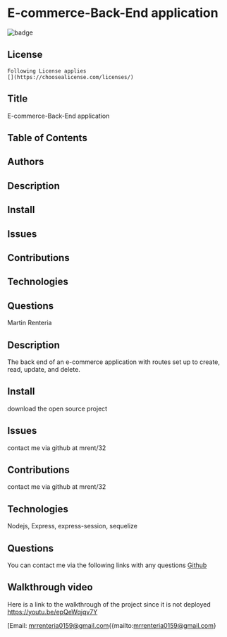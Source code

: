 # E-commerce-Back-End application
  ![badge](https://img.shields.io/badge/license--blue)
   ## License
    Following License applies
    [](https://choosealicense.com/licenses/)
    
  ## Title
  E-commerce-Back-End application
  ## Table of Contents
  ## Authors
  ## Description
  ## Install
  ## Issues
  ## Contributions
  ## Technologies
  ## Questions
  Martin Renteria
  ## Description
  The back end of an e-commerce application with routes set up to create, read, update, and delete. 
  ## Install
  download the open source project
  ## Issues
  contact me via github at mrent/32
  ## Contributions
  contact me via github at mrent/32
  ## Technologies
  Nodejs, Express, express-session, sequelize
  ## Questions
  You can contact me via the following links with any questions
  [Github](https://github.com/mrent/32)

  ## Walkthrough video
  Here is a link to the walkthrough of the project since it is not deployed
  https://youtu.be/epQeWqjqv7Y

  [Email: mrrenteria0159@gmail.com{{mailto:mrrenteria0159@gmail.com}
  